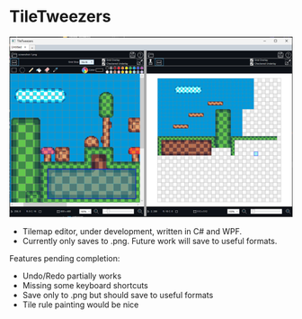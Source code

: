 # TileTweezers
![TileTweezers](TileTweezers.png)  
* Tilemap editor, under development, written in C# and WPF.  
* Currently only saves to .png. Future work will save to useful formats.

Features pending completion:
* Undo/Redo partially works
* Missing some keyboard shortcuts
* Save only to .png but should save to useful formats
* Tile rule painting would be nice
